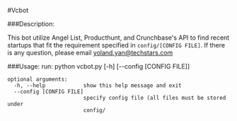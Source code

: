 #Vcbot

###Description:

This bot utilize Angel List, Producthunt, and Crunchbase's API to find recent startups that fit the requirement specified in `config/[CONFIG FILE]`. If there is any question, please email yoland.yan@techstars.com

###Usage:
    run: python vcbot.py [-h] [--config [CONFIG FILE]]

    optional arguments:
      -h, --help            show this help message and exit
      --config [CONFIG FILE]
                            specify config file (all files must be stored under
                            config/
